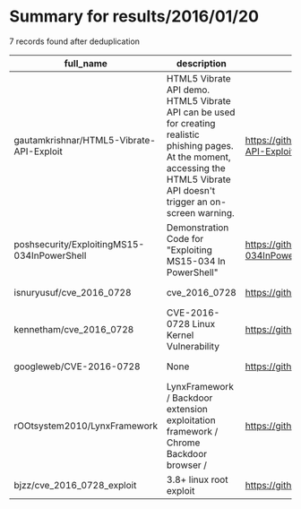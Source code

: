 
# Summary for results/2016/01/20
    
7 records found after deduplication

| full_name | description | html_url | matched_list | matched_count | pushed_at | size | stargazers_count | language | forks_count |
|---------------------------------------------|-----------------------------------------------------------------------------------------------------------------------------------------------------------------------------------|----------------------------------------------------------------|----------------------|-----------------|---------------------------|--------|--------------------|------------|---------------|
| gautamkrishnar/HTML5-Vibrate-API-Exploit | HTML5 Vibrate API demo. HTML5 Vibrate API can be used for creating realistic phishing pages. At the moment, accessing the HTML5 Vibrate API doesn't trigger an on-screen warning. | https://github.com/gautamkrishnar/HTML5-Vibrate-API-Exploit | ['exploit'] | 1 | 2016-01-20 17:32:06+00:00 | 19 | 0 | CSS | 0 |
| poshsecurity/ExploitingMS15-034InPowerShell | Demonstration Code for "Exploiting MS15-034 In PowerShell" | https://github.com/poshsecurity/ExploitingMS15-034InPowerShell | ['exploit'] | 1 | 2016-01-20 02:50:26+00:00 | 1 | 4 | PowerShell | 3 |
| isnuryusuf/cve_2016_0728 | cve_2016_0728 | https://github.com/isnuryusuf/cve_2016_0728 | ['cve-2'] | 1 | 2016-01-20 12:23:08+00:00 | 2 | 0 | C | 0 |
| kennetham/cve_2016_0728 | CVE-2016-0728 Linux Kernel Vulnerability | https://github.com/kennetham/cve_2016_0728 | ['cve-2'] | 1 | 2016-01-20 15:26:58+00:00 | 2 | 1 | C | 1 |
| googleweb/CVE-2016-0728 | None | https://github.com/googleweb/CVE-2016-0728 | ['cve-2'] | 1 | 2016-01-20 21:31:42+00:00 | 1 | 0 | C | 0 |
| rOOtsystem2010/LynxFramework | LynxFramework / Backdoor extension exploitation framework / Chrome Backdoor browser / | https://github.com/rOOtsystem2010/LynxFramework | ['exploit'] | 1 | 2016-01-20 17:58:54+00:00 | 73 | 3 | Python | 9 |
| bjzz/cve_2016_0728_exploit | 3.8+ linux root exploit | https://github.com/bjzz/cve_2016_0728_exploit | ['cve-2', 'exploit'] | 2 | 2016-01-20 20:28:44+00:00 | 2 | 1 | C++ | 3 |
